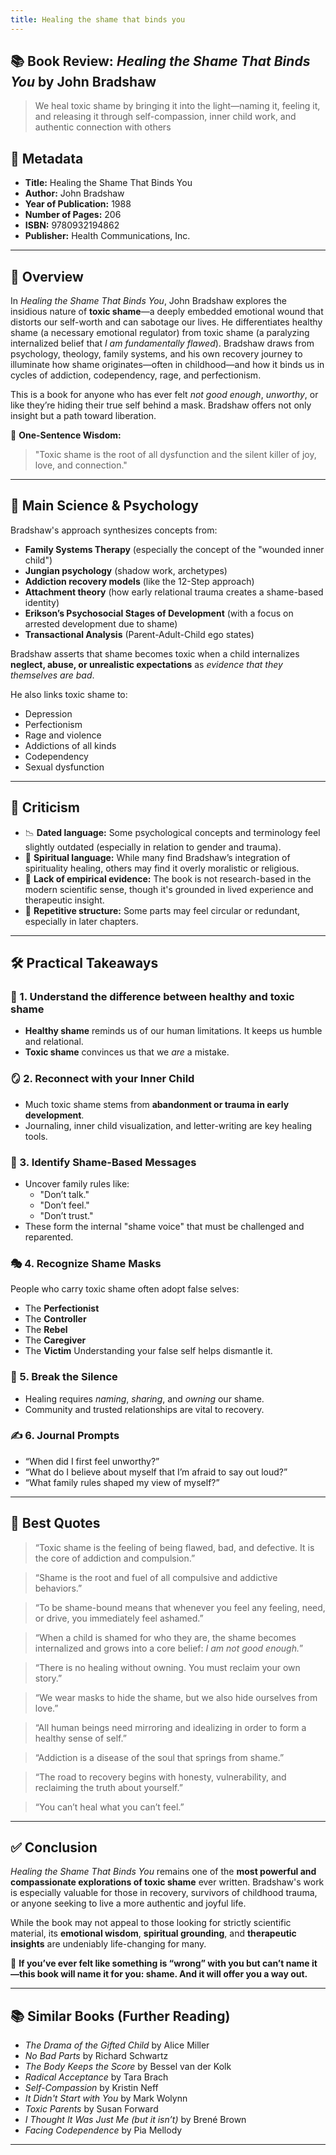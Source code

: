 ```yaml
---
title: Healing the shame that binds you
---
```

## 📚 Book Review: *Healing the Shame That Binds You* by John Bradshaw

> We heal toxic shame by bringing it into the light—naming it, feeling it, and releasing it through self-compassion, inner child work, and authentic connection with others

## 📇 Metadata

- **Title:** Healing the Shame That Binds You  
- **Author:** John Bradshaw  
- **Year of Publication:** 1988  
- **Number of Pages:** 206  
- **ISBN:** 9780932194862  
- **Publisher:** Health Communications, Inc.

---

## 🧭 Overview

In *Healing the Shame That Binds You*, John Bradshaw explores the insidious nature of **toxic shame**—a deeply embedded emotional wound that distorts our self-worth and can sabotage our lives. He differentiates healthy shame (a necessary emotional regulator) from toxic shame (a paralyzing internalized belief that *I am fundamentally flawed*). Bradshaw draws from psychology, theology, family systems, and his own recovery journey to illuminate how shame originates—often in childhood—and how it binds us in cycles of addiction, codependency, rage, and perfectionism.

This is a book for anyone who has ever felt *not good enough*, *unworthy*, or like they’re hiding their true self behind a mask. Bradshaw offers not only insight but a path toward liberation.

🧠 **One-Sentence Wisdom:**  
> "Toxic shame is the root of all dysfunction and the silent killer of joy, love, and connection."

---

## 🧬 Main Science & Psychology

Bradshaw's approach synthesizes concepts from:

- **Family Systems Therapy** (especially the concept of the "wounded inner child")
- **Jungian psychology** (shadow work, archetypes)
- **Addiction recovery models** (like the 12-Step approach)
- **Attachment theory** (how early relational trauma creates a shame-based identity)
- **Erikson’s Psychosocial Stages of Development** (with a focus on arrested development due to shame)
- **Transactional Analysis** (Parent-Adult-Child ego states)

Bradshaw asserts that shame becomes toxic when a child internalizes **neglect, abuse, or unrealistic expectations** as *evidence that they themselves are bad*.

He also links toxic shame to:

- Depression
- Perfectionism
- Rage and violence
- Addictions of all kinds
- Codependency
- Sexual dysfunction

---

## 🧨 Criticism

- 📉 **Dated language:** Some psychological concepts and terminology feel slightly outdated (especially in relation to gender and trauma).
- 🛐 **Spiritual language:** While many find Bradshaw’s integration of spirituality healing, others may find it overly moralistic or religious.
- 🧾 **Lack of empirical evidence:** The book is not research-based in the modern scientific sense, though it's grounded in lived experience and therapeutic insight.
- 🔁 **Repetitive structure:** Some parts may feel circular or redundant, especially in later chapters.

---

## 🛠️ Practical Takeaways

### 🌱 1. Understand the difference between **healthy** and **toxic shame**  
- **Healthy shame** reminds us of our human limitations. It keeps us humble and relational.
- **Toxic shame** convinces us that we *are* a mistake.

### 🪞 2. Reconnect with your **Inner Child**
- Much toxic shame stems from **abandonment or trauma in early development**.
- Journaling, inner child visualization, and letter-writing are key healing tools.

### 🧱 3. Identify Shame-Based Messages
- Uncover family rules like:  
  - "Don’t talk."  
  - "Don’t feel."  
  - "Don’t trust."
- These form the internal "shame voice" that must be challenged and reparented.

### 🎭 4. Recognize Shame Masks
People who carry toxic shame often adopt false selves:
- The **Perfectionist**
- The **Controller**
- The **Rebel**
- The **Caregiver**
- The **Victim**
Understanding your false self helps dismantle it.

### 💬 5. Break the Silence
- Healing requires *naming*, *sharing*, and *owning* our shame.
- Community and trusted relationships are vital to recovery.

### ✍️ 6. Journal Prompts
- “When did I first feel unworthy?”
- “What do I believe about myself that I’m afraid to say out loud?”
- “What family rules shaped my view of myself?”

---

## 💬 Best Quotes

> “Toxic shame is the feeling of being flawed, bad, and defective. It is the core of addiction and compulsion.”

> “Shame is the root and fuel of all compulsive and addictive behaviors.”

> “To be shame-bound means that whenever you feel any feeling, need, or drive, you immediately feel ashamed.”

> “When a child is shamed for who they are, the shame becomes internalized and grows into a core belief: *I am not good enough.*”

> “There is no healing without owning. You must reclaim your own story.”

> “We wear masks to hide the shame, but we also hide ourselves from love.”

> “All human beings need mirroring and idealizing in order to form a healthy sense of self.”

> “Addiction is a disease of the soul that springs from shame.”

> “The road to recovery begins with honesty, vulnerability, and reclaiming the truth about yourself.”

> “You can’t heal what you can’t feel.”

---

## ✅ Conclusion

*Healing the Shame That Binds You* remains one of the **most powerful and compassionate explorations of toxic shame** ever written. Bradshaw's work is especially valuable for those in recovery, survivors of childhood trauma, or anyone seeking to live a more authentic and joyful life.

While the book may not appeal to those looking for strictly scientific material, its **emotional wisdom**, **spiritual grounding**, and **therapeutic insights** are undeniably life-changing for many.

🧩 **If you’ve ever felt like something is “wrong” with you but can’t name it—this book will name it for you: shame. And it will offer you a way out.**

---

## 📚 Similar Books (Further Reading)

- *The Drama of the Gifted Child* by Alice Miller  
- *No Bad Parts* by Richard Schwartz  
- *The Body Keeps the Score* by Bessel van der Kolk  
- *Radical Acceptance* by Tara Brach  
- *Self-Compassion* by Kristin Neff  
- *It Didn't Start with You* by Mark Wolynn  
- *Toxic Parents* by Susan Forward  
- *I Thought It Was Just Me (but it isn’t)* by Brené Brown  
- *Facing Codependence* by Pia Mellody

---